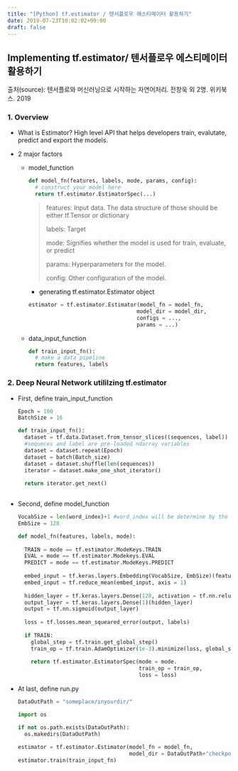 ```yaml
---
title: "[Python] tf.estimator / 텐서플로우 에스티메이터 활용하기"
date: 2019-07-23T10:02:02+09:00
draft: false
---
```


## Implementing tf.estimator/ 텐서플로우 에스티메이터 활용하기

출처(source): 텐서플로와 머신러닝으로 시작하는 자연어처리. 전창욱 외 2명. 위키북스. 2019

### 1. Overview

+ What is Estimator? High level API that helps developers train, evalutate, predict and export the models.

+ 2 major factors

  + model_function

    ```python
    def model_fn(features, labels, mode, params, config):
      # construct your model here
      return tf.estimator.EstimatorSpec(...)
    ```

    > features: Input data. The data structure of those should be either tf.Tensor or dictionary
    >
    > labels: Target
    >
    > mode: Signifies whether the model is used for  train, evaluate, or predict
    >
    > params: Hyperparameters for the model.
    >
    > config: Other configuration of the model. 

    

    + generating tf.estimator.Estimator object

    ```python
    estimator = tf.estimator.Estimator(model_fn = model_fn,
                                      model_dir = model_dir,
                                      configs = ...,
                                      params = ...)
    ```

    

  + data_input_function

    ```python
    def train_input_fn():
      # make a data pipeline
      return features, labels
    ```





### 2. Deep Neural Network utililzing tf.estimator

+ First, define train_input_function

  ```python
  Epoch = 100
  BatchSize = 16
  
  def train_input_fn():
    dataset = tf.data.Dataset.from_tensor_slices((sequences, label))
    #sequeces and label are pre-loaded ndarray variables
    dataset = dataset.repeat(Epoch)
    dataset = batch(Batch_size)
    dataset = dataset.shuffle(len(sequences))
    iterator = dataset.make_one_shot_iterator()
    
    return iterator.get_next()
    
  ```

+ Second, define model_function

  ```python
  VocabSize = len(word_index)+1 #word_index will be determine by the dataset you use
  EmbSize = 128
  
  def model_fn(features, labels, mode):
    
    TRAIN = mode == tf.estimator.ModeKeys.TRAIN
    EVAL = mode == tf.estimator.Modekeys.EVAL
    PREDICT = mode == tf.estimator.ModeKeys.PREDICT
    
    embed_input = tf.keras.layers.Embedding(VocabSize, EmbSize)(features)
    embed_input = tf.reduce_mean(embed_input, axis = 1)
    
    hidden_layer = tf.keras.layers.Dense(128, activation = tf.nn.relu)(embed_input)
    output_layer = tf.keras.layers.Dense(1)(hidden_layer)
    output = tf.nn.sigmoid(output_layer)
    
    loss = tf.losses.mean_squeared_error(output, labels)
    
    if TRAIN:
      global_step = tf.train.get_global_step()
      train_op = tf.train.AdamOptimizer(1e-3).minimize(loss, global_step)
      
      return tf.estimator.EstimatorSpec(mode = mode. 
                                        train_op = train_op,
                                        loss = loss)
  ```

- At last, define run.py

  ```python
  DataOutPath = "someplace/inyourdir/"
  
  import os
  
  if not os.path.exists(DataOutPath):
    os.makedirs(DataOutPath)
   
  estimator = tf.estimator.Estimator(model_fn = model_fn,
                                     model_dir = DataOutPath+"checkpoint/dnn")
  estimator.train(train_input_fn)
  ```

